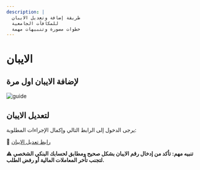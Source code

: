 ```yaml
---
description: |
  طريقة إضافة وتعديل الايبان
  للمكافآت الجامعية
  خطوات مصورة وتنبيهات مهمة
---
```


# الايبان

## لإضافة الايبان اول مرة

![guide](https://i.imgur.com/4MI15N9.jpeg)

## لتعديل الايبان

يرجى الدخول إلى الرابط التالي وإكمال الإجراءات المطلوبة:

🔗 [رابط تعديل الايبان](https://uqu.edu.sa/studaff/App/Forms/Show/26453?ticket_cat_id=86426)

**⚠️ تنبيه مهم: تأكد من إدخال رقم الايبان بشكل صحيح ومطابق لحسابك البنكي الشخصي لتجنب تأخر المعاملات المالية أو رفض الطلب.**
